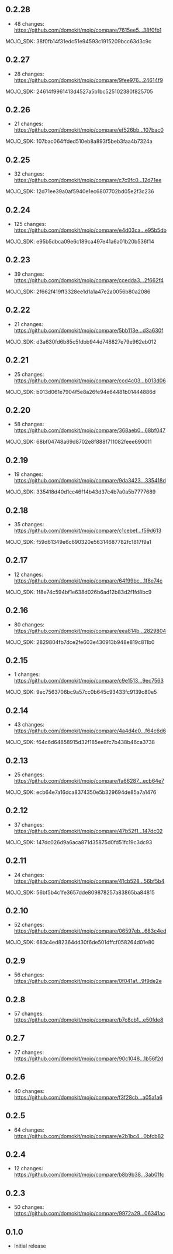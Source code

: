 ## 0.2.28

  - 48 changes: https://github.com/domokit/mojo/compare/7615ee5...38f0fb1

  MOJO_SDK: 38f0fb14f31edc51e94593c1915209bcc63d3c9c

## 0.2.27

  - 28 changes: https://github.com/domokit/mojo/compare/9fee976...24614f9

  MOJO_SDK: 24614f9961413d4527a5b1bc525102380f825705

## 0.2.26

  - 21 changes: https://github.com/domokit/mojo/compare/ef526bb...107bac0

  MOJO_SDK: 107bac064ffded510eb8a893f5beb3faa4b7324a

## 0.2.25

  - 32 changes: https://github.com/domokit/mojo/compare/c7c9fc0...12d71ee

  MOJO_SDK: 12d71ee39a0af5940e1ec6807702bd05e2f3c236

## 0.2.24

  - 125 changes: https://github.com/domokit/mojo/compare/e4d03ca...e95b5db

  MOJO_SDK: e95b5dbca09e6c189ca497e41a6a01b20b536f14

## 0.2.23

  - 39 changes: https://github.com/domokit/mojo/compare/ccedda3...2f662f4

  MOJO_SDK: 2f662f419ff3328ee1d1a1a47e2a0056b80a2086

## 0.2.22

  - 21 changes: https://github.com/domokit/mojo/compare/5bb113e...d3a630f

  MOJO_SDK: d3a630fd6b85c5fdbb944d748827e79e962eb012

## 0.2.21

  - 25 changes: https://github.com/domokit/mojo/compare/ccd4c03...b013d06

  MOJO_SDK: b013d061e7904f5e8a26fe94e64481b01444886d

## 0.2.20

  - 58 changes: https://github.com/domokit/mojo/compare/368aeb0...68bf047

  MOJO_SDK: 68bf04748a69d8702e8f888f711082feee690011

## 0.2.19

  - 19 changes: https://github.com/domokit/mojo/compare/9da3423...335418d

  MOJO_SDK: 335418d40d1cc46f14b43d37c4b7a0a5b7777689

## 0.2.18

  - 35 changes: https://github.com/domokit/mojo/compare/c1cebef...f59d613

  MOJO_SDK: f59d61349e6c690320e56314687782fc1817f9a1

## 0.2.17

  - 12 changes: https://github.com/domokit/mojo/compare/64f99bc...1f8e74c

  MOJO_SDK: 1f8e74c594bf1e638d026b6ad12b83d2f1fd8bc9

## 0.2.16

  - 80 changes: https://github.com/domokit/mojo/compare/eea814b...2829804

  MOJO_SDK: 2829804fb7dce2fe603e430913b948e819c811b0

## 0.2.15

  - 1 changes: https://github.com/domokit/mojo/compare/c9e1513...9ec7563

  MOJO_SDK: 9ec7563706bc9a57cc0b645c93433fc9139c80e5

## 0.2.14

  - 43 changes: https://github.com/domokit/mojo/compare/4a4d4e0...f64c6d6

  MOJO_SDK: f64c6d64858915d32f185ee6fc7b438b46ca3738

## 0.2.13

  - 25 changes: https://github.com/domokit/mojo/compare/fa66287...ecb64e7

  MOJO_SDK: ecb64e7a16dca8374350e5b329694de85a7a1476

## 0.2.12

  - 37 changes: https://github.com/domokit/mojo/compare/47b52f1...147dc02

  MOJO_SDK: 147dc026d9a6aca871d35875d0fd51fc19c3dc93

## 0.2.11

  - 24 changes: https://github.com/domokit/mojo/compare/41cb528...56bf5b4

  MOJO_SDK: 56bf5b4c1fe3657dde809878257a83865ba84815

## 0.2.10

  - 52 changes: https://github.com/domokit/mojo/compare/06597eb...683c4ed

  MOJO_SDK: 683c4ed82364dd30f6de501dffcf058264d01e80

## 0.2.9

  - 56 changes: https://github.com/domokit/mojo/compare/0f041af...9f9de2e

## 0.2.8

  - 57 changes: https://github.com/domokit/mojo/compare/b7c8cb1...e50fde8

## 0.2.7

  - 27 changes: https://github.com/domokit/mojo/compare/90c1048...1b56f2d

## 0.2.6

  - 40 changes: https://github.com/domokit/mojo/compare/f3f28cb...a05a1a6

## 0.2.5

  - 64 changes: https://github.com/domokit/mojo/compare/e2b1bc4...0bfcb82

## 0.2.4

  - 12 changes: https://github.com/domokit/mojo/compare/b8b9b38...3ab01fc

## 0.2.3

  - 50 changes: https://github.com/domokit/mojo/compare/9972a29...06341ac

## 0.1.0

  - Initial release
